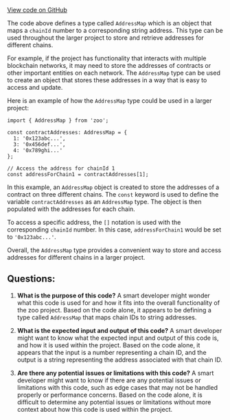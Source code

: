 [View code on GitHub](zoo-labs/zoo/blob/master/zdk/src/types/AddressMap.ts)

The code above defines a type called `AddressMap` which is an object that maps a `chainId` number to a corresponding string address. This type can be used throughout the larger project to store and retrieve addresses for different chains. 

For example, if the project has functionality that interacts with multiple blockchain networks, it may need to store the addresses of contracts or other important entities on each network. The `AddressMap` type can be used to create an object that stores these addresses in a way that is easy to access and update. 

Here is an example of how the `AddressMap` type could be used in a larger project:

```
import { AddressMap } from 'zoo';

const contractAddresses: AddressMap = {
  1: '0x123abc...',
  3: '0x456def...',
  4: '0x789ghi...'
};

// Access the address for chainId 1
const addressForChain1 = contractAddresses[1];
```

In this example, an `AddressMap` object is created to store the addresses of a contract on three different chains. The `const` keyword is used to define the variable `contractAddresses` as an `AddressMap` type. The object is then populated with the addresses for each chain. 

To access a specific address, the `[]` notation is used with the corresponding `chainId` number. In this case, `addressForChain1` would be set to `'0x123abc...'`. 

Overall, the `AddressMap` type provides a convenient way to store and access addresses for different chains in a larger project.
## Questions: 
 1. **What is the purpose of this code?** 
A smart developer might wonder what this code is used for and how it fits into the overall functionality of the zoo project. Based on the code alone, it appears to be defining a type called `AddressMap` that maps chain IDs to string addresses.

2. **What is the expected input and output of this code?** 
A smart developer might want to know what the expected input and output of this code is, and how it is used within the project. Based on the code alone, it appears that the input is a number representing a chain ID, and the output is a string representing the address associated with that chain ID.

3. **Are there any potential issues or limitations with this code?** 
A smart developer might want to know if there are any potential issues or limitations with this code, such as edge cases that may not be handled properly or performance concerns. Based on the code alone, it is difficult to determine any potential issues or limitations without more context about how this code is used within the project.